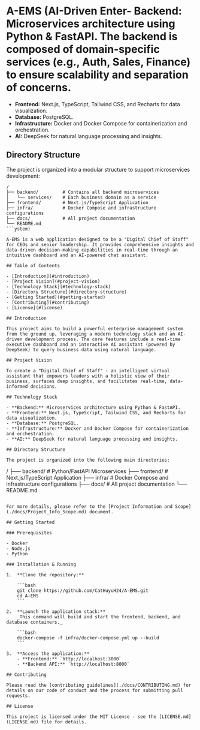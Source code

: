 # A-EMS (AI-Driven Enter- **Backend:** Microservices architecture using Python & FastAPI. The backend is composed of domain-specific services (e.g., Auth, Sales, Finance) to ensure scalability and separation of concerns.

- **Frontend:** Next.js, TypeScript, Tailwind CSS, and Recharts for data visualization.
- **Database:** PostgreSQL.
- **Infrastructure:** Docker and Docker Compose for containerization and orchestration.
- **AI:** DeepSeek for natural language processing and insights.

## Directory Structure

The project is organized into a modular structure to support microservices development:

````
/
├── backend/         # Contains all backend microservices
│   └── services/    # Each business domain as a service
├── frontend/        # Next.js/TypeScript Application
├── infra/           # Docker Compose and infrastructure configurations
├── docs/            # All project documentation
└── README.md
```ystem)

A-EMS is a web application designed to be a "Digital Chief of Staff" for CEOs and senior leadership. It provides comprehensive insights and data-driven decision-making capabilities in real-time through an intuitive dashboard and an AI-powered chat assistant.

## Table of Contents

- [Introduction](#introduction)
- [Project Vision](#project-vision)
- [Technology Stack](#technology-stack)
- [Directory Structure](#directory-structure)
- [Getting Started](#getting-started)
- [Contributing](#contributing)
- [License](#license)

## Introduction

This project aims to build a powerful enterprise management system from the ground up, leveraging a modern technology stack and an AI-driven development process. The core features include a real-time executive dashboard and an interactive AI assistant (powered by DeepSeek) to query business data using natural language.

## Project Vision

To create a "Digital Chief of Staff" - an intelligent virtual assistant that empowers leaders with a holistic view of their business, surfaces deep insights, and facilitates real-time, data-informed decisions.

## Technology Stack

- **Backend:** Microservices architecture using Python & FastAPI.
- **Frontend:** Next.js, TypeScript, Tailwind CSS, and Recharts for data visualization.
- **Database:** PostgreSQL.
- **Infrastructure:** Docker and Docker Compose for containerization and orchestration.
- **AI:** DeepSeek for natural language processing and insights.

## Directory Structure

The project is organized into the following main directories:

````

/
├── backend/ # Python/FastAPI Microservices
├── frontend/ # Next.js/TypeScript Application
├── infra/ # Docker Compose and infrastructure configurations
├── docs/ # All project documentation
└── README.md

````

For more details, please refer to the [Project Information and Scope](./docs/Project_Info_Scope.md) document.

## Getting Started

### Prerequisites

- Docker
- Node.js
- Python

### Installation & Running

1.  **Clone the repository:**

    ```bash
    git clone https://github.com/CatHuyuH24/A-EMS.git
    cd A-EMS
    ```

2.  **Launch the application stack:**
    _This command will build and start the frontend, backend, and database containers._

    ```bash
    docker-compose -f infra/docker-compose.yml up --build
    ```

3.  **Access the application:**
    - **Frontend:** `http://localhost:3000`
    - **Backend API:** `http://localhost:8000`

## Contributing

Please read the [contributing guidelines](./docs/CONTRIBUTING.md) for details on our code of conduct and the process for submitting pull requests.

## License

This project is licensed under the MIT License - see the [LICENSE.md](LICENSE.md) file for details.
````

